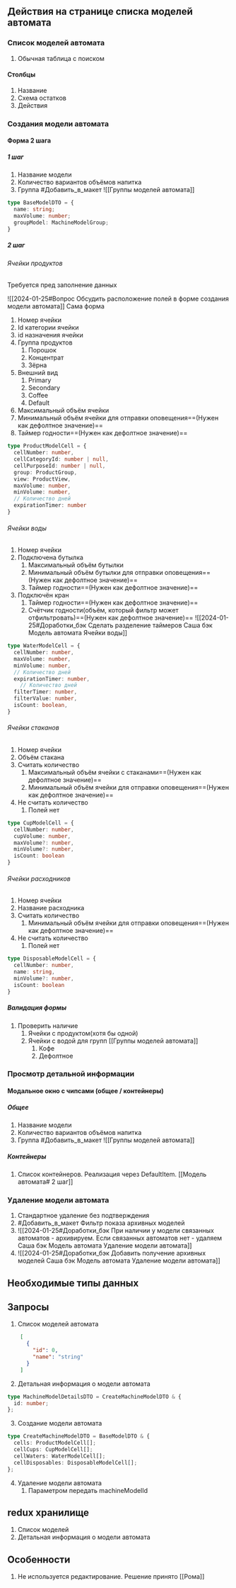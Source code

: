 ## Действия на странице списка моделей автомата
### Список моделей автомата
1. Обычная таблица с поиском
 #### Столбцы
 1. Название
 2. Схема остатков
 3. Действия 
### Создания модели автомата
#### Форма 2 шага
##### 1 шаг
1. Название модели
2. Количество вариантов объёмов напитка 
3. Группа  #Добавить_в_макет ![[Группы моделей автомата]]
```ts
type BaseModelDTO = {
  name: string;
  maxVolume: number;
  groupModel: MachineModelGroup;
}
```


##### 2 шаг
###### Ячейки продуктов
Требуется пред заполнение данных

![[2024-01-25#Вопрос Обсудить расположение полей в форме создания модели автомата]] 
Сама форма
1. Номер ячейки
2. Id категории ячейки
3. id назначения ячейки
4. Группа продуктов
	1. Порошок
	2. Концентрат
	3. Зёрна
5. Внешний вид
	1. Primary
	2. Secondary
	3. Coffee
	4. Default
6. Максимальный объём ячейки
7. Минимальный объём ячейки для отправки оповещения==(Нужен как дефолтное значение)==
8. Таймер годности==(Нужен как дефолтное значение)==
```ts
type ProductModelCell = {
  cellNumber: number,
  cellCategoryId: number | null,
  cellPurposeId: number | null,
  group: ProductGroup,
  view: ProductView,
  maxVolume: number,
  minVolume: number,
  // Количество дней
  expirationTimer: number
}
```
###### Ячейки воды
1. Номер ячейки
2. Подключена бутылка
	1. Максимальный объём бутылки
	2. Минимальный объём бутылки для отправки оповещения==(Нужен как дефолтное значение)==
	3. Таймер годности==(Нужен как дефолтное значение)==
3. Подключён кран
	1. Таймер годности==(Нужен как дефолтное значение)==
	2. Счётчик годности(объём, который фильтр может отфильтровать)==(Нужен как дефолтное значение)==
![[2024-01-25#Доработки_бэк Сделать разделение таймеров Саша бэк Модель автомата Ячейки воды]]

```ts
type WaterModelCell = {
  cellNumber: number,
  maxVolume: number,
  minVolume: number,
  // Количество дней
  expirationTimer: number,
    // Количество дней
  filterTimer: number,
  filterValue: number,
  isCount: boolean,
}
```
###### Ячейки стаканов
1. Номер ячейки
2. Объём стакана
3. Считать количество
	1. Максимальный объём ячейки с стаканами==(Нужен как дефолтное значение)==
	2. Минимальный объём ячейки для отправки оповещения==(Нужен как дефолтное значение)==
4. Не считать количество
	1. Полей нет

```ts
type CupModelCell = {
  cellNumber: number,
  cupVolume: number,
  maxVolume?: number,
  minVolume?: number,
  isCount: boolean
}
```

###### Ячейки расходников
1. Номер ячейки
2. Название расходника
3.  Считать количество
	1. Минимальный объём ячейки для отправки оповещения==(Нужен как дефолтное значение)==
4. Не считать количество
	1. Полей нет

```ts
type DisposableModelCell = {
  cellNumber: number,
  name: string,
  minVolume?: number,
  isCount: boolean
}
```

##### Валидация формы
1. Проверить наличие
	1. Ячейки с продуктом(хотя бы одной)
	2. Ячейки с водой для групп [[Группы моделей автомата]]
		1. Кофе
		2. Дефолтное

### Просмотр детальной информации
#### Модальное окно с чипсами (общее / контейнеры)
##### Общее
1. Название модели
2. Количество вариантов объёмов напитка 
3. Группа #Добавить_в_макет ![[Группы моделей автомата]]
##### Контейнеры
1. Список контейнеров. Реализация через DefaultItem. [[Модель автомата# 2 шаг]]

### Удаление модели автомата
1. Стандартное удаление без подтверждения
2. #Добавить_в_макет Фильтр показа архивных моделей
3. ![[2024-01-25#Доработки_бэк При наличии у модели связанных автоматов - архивируем. Если связанных автоматов нет - удаляем Саша бэк Модель автомата Удаление модели автомата]]
4. ![[2024-01-25#Доработки_бэк Добавить получение архивных моделей Саша бэк Модель автомата Удаление модели автомата]]

## Необходимые типы данных


## Запросы
1. Список моделей автомата
```json
	[
	  {
	    "id": 0,
	    "name": "string"
	  }
	]

```

2. Детальная информация о модели автомата
```ts
type MachineModelDetailsDTO = CreateMachineModelDTO & {  
  id: number;  
};
```

3. Создание модели автомата
```ts
type CreateMachineModelDTO = BaseModelDTO & {  
  cells: ProductModelCell[];  
  cellCups: CupModelCell[];  
  cellWaters: WaterModelCell[];  
  cellDisposables: DisposableModelCell[];  
};
```

4. Удаление модели автомата
	1. Параметром передать machineModelId

## redux хранилище
1. Список моделей
2. Детальная информация о модели автомата

## Особенности
1. Не используется редактирование. Решение принято [[Рома]]
